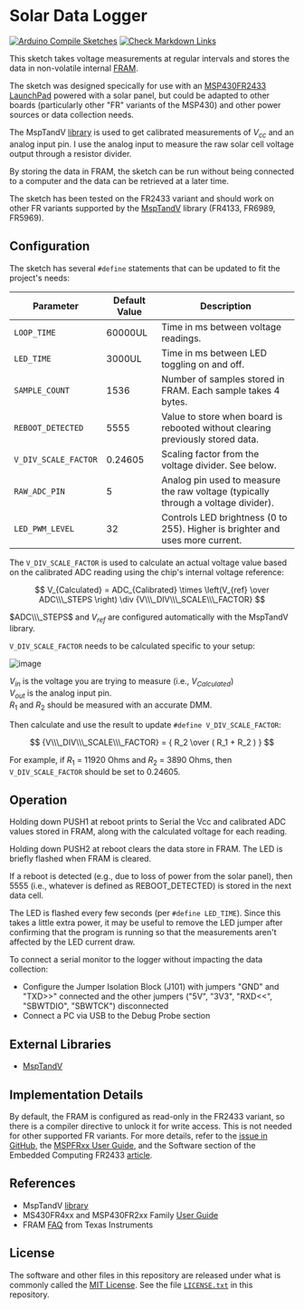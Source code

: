 # Solar Data Logger

[![Arduino Compile Sketches](https://github.com/Andy4495/solar_data_logger/actions/workflows/arduino-compile-sketches.yml/badge.svg)](https://github.com/Andy4495/solar_data_logger/actions/workflows/arduino-compile-sketches.yml)
[![Check Markdown Links](https://github.com/Andy4495/solar_data_logger/actions/workflows/check-links.yml/badge.svg)](https://github.com/Andy4495/solar_data_logger/actions/workflows/check-links.yml)

This sketch takes voltage measurements at regular intervals and stores the data in non-volatile internal [FRAM][4].

The sketch was designed specically for use with an [MSP430FR2433 LaunchPad][5] powered with a solar panel, but could be adapted to other boards (particularly other "FR" variants of the MSP430) and other power sources or data collection needs.

The MspTandV [library][1] is used to get calibrated measurements of $V_{cc}$ and an analog input pin. I use the analog input to measure the raw solar cell voltage output through a resistor divider.

By storing the data in FRAM, the sketch can be run without being connected to a computer and the data can be retrieved at a later time.

The sketch has been tested on the FR2433 variant and should work on other FR variants supported by the [MspTandV][1] library (FR4133, FR6989, FR5969).

## Configuration

The sketch has several `#define` statements that can be updated to fit the project's needs:

| Parameter            | Default Value | Description |
| -------------------- | ------------- | ----------- |
| `LOOP_TIME`          | 60000UL       | Time in ms between voltage readings. |
| `LED_TIME`           | 3000UL        | Time in ms between LED toggling  on and off. |
| `SAMPLE_COUNT`       | 1536          | Number of samples stored in FRAM. Each sample takes 4 bytes. |
| `REBOOT_DETECTED`    | 5555          | Value to store when board is rebooted without clearing previously stored data. |
| `V_DIV_SCALE_FACTOR` | 0.24605       | Scaling factor from the voltage divider. See below. |
| `RAW_ADC_PIN`        | 5             | Analog pin used to measure the raw voltage (typically through a voltage divider). |
| `LED_PWM_LEVEL`      | 32            | Controls LED brightness (0 to 255). Higher is brighter and uses more current. |

The `V_DIV_SCALE_FACTOR` is used to calculate an actual voltage value based on the calibrated ADC reading using the chip's internal voltage reference:

$$
V_{Calculated} =  ADC_{Calibrated} \times \left(V_{ref} \over ADC\\\_STEPS \right) \div {V\\\_DIV\\\_SCALE\\\_FACTOR}
$$

$ADC\\\_STEPS$ and $V_{ref}$ are configured automatically with the MspTandV library.

`V_DIV_SCALE_FACTOR` needs to be calculated specific to your setup:

![image](https://upload.wikimedia.org/wikipedia/commons/2/21/Resistive_divider2.svg "Image by Wikipedia user Krishnavedala CC0")

[//]: # (CC0: https://creativecommons.org/publicdomain/zero/1.0/deed.en)

$V_{in}$ is the voltage you are trying to measure (i.e., $V_{Calculated}$)  
$V_{out}$ is the analog input pin.  
$R_1$ and $R_2$ should be measured with an accurate DMM.

Then calculate and use the result to update `#define V_DIV_SCALE_FACTOR`:

$$
{V\\\_DIV\\\_SCALE\\\_FACTOR} = { R_2 \over ( R_1 + R_2 ) }
$$

For example, if $R_1$ = 11920 Ohms and $R_2$ = 3890 Ohms, then `V_DIV_SCALE_FACTOR` should be set to 0.24605.

## Operation

Holding down PUSH1 at reboot prints to Serial the Vcc and calibrated ADC values stored in FRAM, along with the calculated voltage for each reading.

Holding down PUSH2 at reboot clears the data store in FRAM. The LED is briefly flashed when FRAM is cleared.

If a reboot is detected (e.g., due to loss of power from the solar panel), then 5555 (i.e., whatever is defined as REBOOT_DETECTED) is stored in the next data cell.

The LED is flashed every few seconds (per `#define LED_TIME`). Since this takes a little extra power, it may be useful to remove the LED jumper after confirming that the program is running so that the measurements aren't affected by the LED current draw.

To connect a serial monitor to the logger without impacting the data collection:

- Configure the Jumper Isolation Block (J101) with jumpers "GND" and "TXD>>" connected and the other jumpers ("5V", "3V3", "RXD<<", "SBWTDIO", "SBWTCK") disconnected
- Connect a PC via USB to the Debug Probe section

## External Libraries

- [MspTandV][1]

## Implementation Details

By default, the FRAM is configured as read-only in the FR2433 variant, so there is a compiler directive to unlock it for write access. This is not needed for other supported FR variants. For more details, refer to the [issue in GitHub][47], the [MSPFRxx User Guide][2], and the Software section of the Embedded Computing FR2433 [article][3].

## References

- MspTandV [library][1]
- MS430FR4xx and MSP430FR2xx Family [User Guide][2]
- FRAM [FAQ][4] from Texas Instruments

## License

The software and other files in this repository are released under what is commonly called the [MIT License][100]. See the file [`LICENSE.txt`][101] in this repository.

[1]: https://github.com/Andy4495/MspTandV
[2]: https://www.ti.com/lit/pdf/slau445
[3]: https://embeddedcomputing.weebly.com/launchpad-msp430fr2433.html
[4]: https://www.ti.com/lit/wp/slat151/slat151.pdf
[5]: https://www.ti.com/tool/MSP-EXP430FR2433
[47]: https://github.com/energia/msp430-lg-core/issues/47
[100]: https://choosealicense.com/licenses/mit/
[101]: ./LICENSE.txt
[//]: # ([200]: https://github.com/Andy4495/Solar-Data-Logger)

[//]: # (This is a way to hack a comment in Markdown. This will not be displayed when rendered.)
